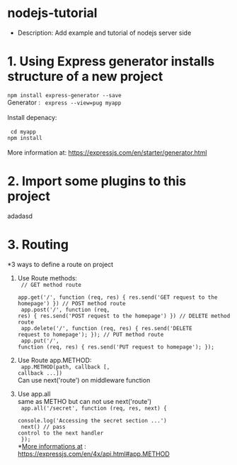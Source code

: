 # nodejs-tutorial

* Description: Add example and tutorial of nodejs server side

# 1. Using Express generator installs structure of a new project
  <code>npm install express-generator --save</code> 
  <br/> 
  Generator : <code> express --view=pug myapp </code> 
    <br/>
    <br/> Install depenacy:
    <br/> 
    <br/>     <code>  cd myapp  </code> 
    <br/>     <code>npm install </code> 
    <br/> 
  <br/> More information at: <a link="https://expressjs.com/en/starter/generator.html"> https://expressjs.com/en/starter/generator.html </a> 
# 2. Import some plugins to this project
adadasd
# 3. Routing
  *3 ways to define a route on project
  1. Use Route methods: <br/>
    <code>
      // GET method route <br/>
      app.get('/', function (req, res) {
        res.send('GET request to the homepage')
      })
      // POST method route <br/>
      app.post('/', function (req, res) {
        res.send('POST request to the homepage')
      })
      // DELETE method route <br/>
      app.delete('/', function (req, res) {
        res.send('DELETE request to homepage');
      });
      // PUT method route <br/>
      app.put('/', function (req, res) {
        res.send('PUT request to homepage');
      });
    </code>
    
   2. Use Route app.METHOD: <br/> 
    <code> app.METHOD(path, callback [, callback ...]) </code>
    <br/> Can use next('route') on middleware function 
    
   3. Use app.all <br/> same as METHO but can not use next('route')
    <code> 
      <br/>  app.all('/secret', function (req, res, next) {
      <br/>  console.log('Accessing the secret section ...')
      <br/>  next() // pass control to the next handler
      <br/>  });
    </code>
    </br> *<u>More informations at</u> : <a link="https://expressjs.com/en/4x/api.html#app.METHOD"> https://expressjs.com/en/4x/api.html#app.METHOD </a>
    
    
